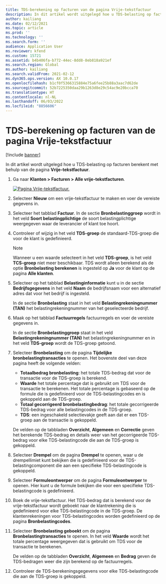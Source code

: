 ```yaml
---
title: TDS-berekening op facturen van de pagina Vrije-tekstfactuur
description: In dit artikel wordt uitgelegd hoe u TDS-belasting op facturen berekent met behulp van de pagina Vrije-tekstfactuur.
author: kailiang
ms.date: 02/12/2021
ms.topic: article
ms.prod: ''
ms.technology: ''
ms.search.form: ''
audience: Application User
ms.reviewer: kfend
ms.custom: 15721
ms.assetid: b4b406fa-b772-44ec-8dd8-8eb818a921ef
ms.search.region: Global
ms.author: kailiang
ms.search.validFrom: 2021-02-12
ms.dyn365.ops.version: AX 10.0.17
ms.openlocfilehash: b1cf0f5366315884e75a6fee25b88a3aac7d62de
ms.sourcegitcommit: 52b7225350daa29b1263d8e29c54ac9e20bcca70
ms.translationtype: HT
ms.contentlocale: nl-NL
ms.lasthandoff: 06/03/2022
ms.locfileid: "8856606"
---
```

# <a name="tds-calculation-on-invoices-from-the-free-text-invoice-page"></a>TDS-berekening op facturen van de pagina Vrije-tekstfactuur

[!include [banner](../includes/banner.md)]

In dit artikel wordt uitgelegd hoe u TDS-belasting op facturen berekent met behulp van de pagina **Vrije-tekstfactuur**.

1. Ga naar **Klanten \> Facturen \> Alle vrije-tekstfacturen**.

    [![Pagina Vrije-tekstfactuur.](./media/apac-ind-TDS-57-1.png)](./media/apac-ind-TDS-57-1.png)

2. Selecteer **Nieuw** om een vrije-tekstfactuur te maken en voer de vereiste gegevens in.
3. Selecteer het tabblad **Factuur**. In de sectie **Bronbelastinggroep** wordt in het veld **Soort belastingplichtige** de soort belastingplichtige weergegeven waar de leverancier of klant toe hoort.
4. Controleer of wijzig in het veld **TDS-groep** de standaard-TDS-groep die voor de klant is gedefinieerd.

    > [!NOTE]
    > Wanneer u een waarde selecteert in het veld **TDS-groep**, is het veld **TCS-groep** niet meer beschikbaar. TDS wordt alleen berekend als de optie **Bronbelasting berekenen** is ingesteld op **Ja** voor de klant op de pagina **Alle klanten**.

5. Selecteer op het tabblad **Belastinginformatie** kunt u in de sectie **Bedrijfsgegevens** in het veld **Naam** de bedrijfsnaam voor een alternatief adres dat voor het bedrijf is ingesteld.

    In de sectie **Bronbelasting** staat in het veld **Belastingrekeningnummer (TAN)** het belastingrekeningnummer van het geselecteerde bedrijf.

6. Maak op het tabblad **Factuurregels** factuurregels en voer de vereiste gegevens in.

    In de sectie **Bronbelastinggroep** staat in het veld **Belastingrekeningnummer (TAN)** het belastingrekeningnummer en in het veld **TDS-groep** wordt de TDS-groep getoond.

7. Selecteer **Bronbelasting** om de pagina **Tijdelijke bronbelastingtransacties** te openen. Het bovenste deel van deze pagina heeft de volgende velden:

    - **Totaalbedrag bronbelasting**: het totale TDS-bedrag dat voor de transactie voor de TDS-groep is berekend.
    - **Waarde** het totale percentage dat is gebruikt om TDS voor de transactie te berekenen. Het totale percentage is gebaseerd op de formule die is gedefinieerd voor de TDS-belastingcodes en is gekoppeld aan de TDS-groep.
    - **Totaal gecorrigeerd bronbelastingbedrag**: het totale gecorrigeerde TDS-bedrag voor alle belastingcodes in de TDS-groep.
    - **TDS**: een ingeschakeld selectievakje geeft aan dat er een TDS-groep aan de transactie is gekoppeld.

    De velden op de tabbladen **Overzicht**, **Algemeen** en **Correctie** geven het berekende TDS-bedrag en details weer van het gecorrigeerde TDS-bedrag voor elke TDS-belastingcode die aan de TDS-groep is gekoppeld.

8. Selecteer **Drempel** om de pagina **Drempel** te openen, waar u de drempellimiet kunt bekijken die is gedefinieerd voor de TDS-belastingcomponent die aan een specifieke TDS-belastingcode is gekoppeld.
9. Selecteer **Formuleontwerper** om de pagina **Formuleontwerper** te openen. Hier kunt u de formule bekijken die voor een specifieke TDS-belastingcode is gedefinieerd.
10. Boek de vrije-tekstfactuur. Het TDS-bedrag dat is berekend voor de vrije-tekstfactuur wordt geboekt naar de klantrekening die is gedefinieerd voor elke TDS-belastingcode in de TDS-groep. De klantenrekeningen voor TDS-belastingcodes worden gedefinieerd op de pagina **Bronbelastingcodes**.
11. Selecteer **Bronbelasting geboekt** om de pagina **Bronbelastingtransacties** te openen. In het veld **Waarde** wordt het totale percentage weergegeven dat is gebruikt om TDS voor de transactie te berekenen.

    De velden op de tabbladen **Overzicht**, **Algemeen** en **Bedrag** geven de TDS-bedragen weer die zijn berekend op de factuurregels.

12. Controleer de TDS-berekeningsgegevens voor elke TDS-belastingcode die aan de TDS-groep is gekoppeld.
